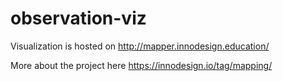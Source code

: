 # observation-viz

Visualization is hosted on http://mapper.innodesign.education/ 

More about the project here https://innodesign.io/tag/mapping/ 
